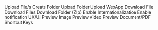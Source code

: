 Upload File/s
Create Folder
Upload Folder
Upload WebApp
Download File
Download Files
Download Folder (ZIp)
Enable Internationalization
Enable notification UX/UI
Preview Image
Preview Video
Preview Document/PDF
Shortcut Keys